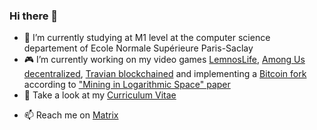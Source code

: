 ### Hi there 👋

- 📖 I’m currently studying at M1 level at the computer science departement of Ecole Normale Supérieure Paris-Saclay
- 🎮 I’m currently working on my video games [LemnosLife](https://github.com/Benjamin-Loison/LemnosLife), [Among Us decentralized](https://github.com/Benjamin-Loison/Among-us-decentralized), [Travian blockchained](https://github.com/Benjamin-Loison/Travian-blockchained) and implementing a [Bitcoin fork](https://github.com/Benjamin-Loison/Mining-in-Logarithmic-Space) according to ["Mining in Logarithmic Space" paper](https://eprint.iacr.org/2021/623.pdf)
- 💬 Take a look at my [Curriculum Vitae](https://lemnoslife.com/CV-EN.pdf)
<!-- github link even by forcing raw would be cleaner and could instead redirect CV-EN.pdf on my website to the GitHub -->
<!-- could add a link in my online CV to the French/international version-->
- 📫 Reach me on [Matrix](https://matrix.to/#/@benjamin_loison:matrix.org)
